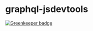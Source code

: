 # graphql-jsdevtools

[![Greenkeeper badge](https://badges.greenkeeper.io/jsdevtools/graphql-jsdevtools.svg)](https://greenkeeper.io/)